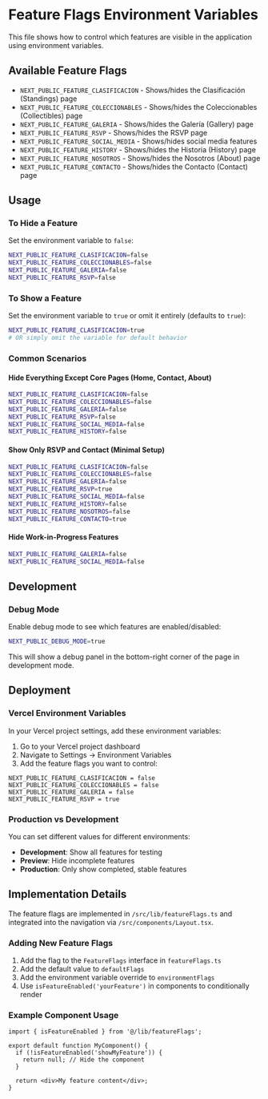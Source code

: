 # Feature Flags Environment Variables

This file shows how to control which features are visible in the application using environment variables.

## Available Feature Flags

- `NEXT_PUBLIC_FEATURE_CLASIFICACION` - Shows/hides the Clasificación (Standings) page
- `NEXT_PUBLIC_FEATURE_COLECCIONABLES` - Shows/hides the Coleccionables (Collectibles) page  
- `NEXT_PUBLIC_FEATURE_GALERIA` - Shows/hides the Galería (Gallery) page
- `NEXT_PUBLIC_FEATURE_RSVP` - Shows/hides the RSVP page
- `NEXT_PUBLIC_FEATURE_SOCIAL_MEDIA` - Shows/hides social media features
- `NEXT_PUBLIC_FEATURE_HISTORY` - Shows/hides the Historia (History) page
- `NEXT_PUBLIC_FEATURE_NOSOTROS` - Shows/hides the Nosotros (About) page
- `NEXT_PUBLIC_FEATURE_CONTACTO` - Shows/hides the Contacto (Contact) page

## Usage

### To Hide a Feature

Set the environment variable to `false`:

```bash
NEXT_PUBLIC_FEATURE_CLASIFICACION=false
NEXT_PUBLIC_FEATURE_COLECCIONABLES=false
NEXT_PUBLIC_FEATURE_GALERIA=false
NEXT_PUBLIC_FEATURE_RSVP=false
```

### To Show a Feature

Set the environment variable to `true` or omit it entirely (defaults to `true`):

```bash
NEXT_PUBLIC_FEATURE_CLASIFICACION=true
# OR simply omit the variable for default behavior
```

### Common Scenarios

#### Hide Everything Except Core Pages (Home, Contact, About)
```bash
NEXT_PUBLIC_FEATURE_CLASIFICACION=false
NEXT_PUBLIC_FEATURE_COLECCIONABLES=false
NEXT_PUBLIC_FEATURE_GALERIA=false
NEXT_PUBLIC_FEATURE_RSVP=false
NEXT_PUBLIC_FEATURE_SOCIAL_MEDIA=false
NEXT_PUBLIC_FEATURE_HISTORY=false
```

#### Show Only RSVP and Contact (Minimal Setup)
```bash
NEXT_PUBLIC_FEATURE_CLASIFICACION=false
NEXT_PUBLIC_FEATURE_COLECCIONABLES=false
NEXT_PUBLIC_FEATURE_GALERIA=false
NEXT_PUBLIC_FEATURE_RSVP=true
NEXT_PUBLIC_FEATURE_SOCIAL_MEDIA=false
NEXT_PUBLIC_FEATURE_HISTORY=false
NEXT_PUBLIC_FEATURE_NOSOTROS=false
NEXT_PUBLIC_FEATURE_CONTACTO=true
```

#### Hide Work-in-Progress Features
```bash
NEXT_PUBLIC_FEATURE_GALERIA=false
NEXT_PUBLIC_FEATURE_SOCIAL_MEDIA=false
```

## Development

### Debug Mode

Enable debug mode to see which features are enabled/disabled:

```bash
NEXT_PUBLIC_DEBUG_MODE=true
```

This will show a debug panel in the bottom-right corner of the page in development mode.

## Deployment

### Vercel Environment Variables

In your Vercel project settings, add these environment variables:

1. Go to your Vercel project dashboard
2. Navigate to Settings → Environment Variables
3. Add the feature flags you want to control:

```
NEXT_PUBLIC_FEATURE_CLASIFICACION = false
NEXT_PUBLIC_FEATURE_COLECCIONABLES = false
NEXT_PUBLIC_FEATURE_GALERIA = false
NEXT_PUBLIC_FEATURE_RSVP = true
```

### Production vs Development

You can set different values for different environments:

- **Development**: Show all features for testing
- **Preview**: Hide incomplete features
- **Production**: Only show completed, stable features

## Implementation Details

The feature flags are implemented in `/src/lib/featureFlags.ts` and integrated into the navigation via `/src/components/Layout.tsx`.

### Adding New Feature Flags

1. Add the flag to the `FeatureFlags` interface in `featureFlags.ts`
2. Add the default value to `defaultFlags`
3. Add the environment variable override to `environmentFlags`
4. Use `isFeatureEnabled('yourFeature')` in components to conditionally render

### Example Component Usage

```tsx
import { isFeatureEnabled } from '@/lib/featureFlags';

export default function MyComponent() {
  if (!isFeatureEnabled('showMyFeature')) {
    return null; // Hide the component
  }
  
  return <div>My feature content</div>;
}
```
